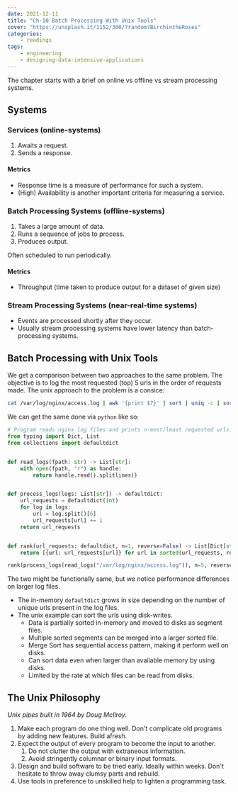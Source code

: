 ```yaml
---
date: 2021-12-11
title: "Ch-10 Batch Processing With Unix Tools"
cover: "https://unsplash.it/1152/300/?random?BirchintheRoses"
categories:
    - readings
tags:
    - engineering
    - designing-data-intensive-applications
---
```

The chapter starts with a brief on online vs offline vs stream processing systems.

## Systems

### Services (online-systems)

1. Awaits a request.
2. Sends a response.

#### Metrics

- Response time is a measure of performance for such a system.
- (High) Availability is another important criteria for measuring a service.

### Batch Processing Systems (offline-systems)

1. Takes a large amount of data.
2. Runs a sequence of jobs to process.
3. Produces output.

Often scheduled to run periodically.

#### Metrics

- Throughput (time taken to produce output for a dataset of given size)

### Stream Processing Systems (near-real-time systems)

- Events are processed shortly after they occur.
- Usually stream processing systems have lower latency than batch-processing systems.

## Batch Processing with Unix Tools

We get a comparison between two approaches to the same problem. The objective is to log the most requested (top) 5 urls in the order of requests made.
The unix approach to the problem is a consice:

```bash
cat /var/log/nginx/access.log | awk '{print $7}' | sort | uniq -c | sort -r -n | head -n 5
```

We can get the same done via `python` like so:

```python
# Program reads nginx log files and prints n-most/least requested urls.
from typing import Dict, List
from collections import defaultdict


def read_logs(fpath: str) -> List[str]:
    with open(fpath, "r") as handle:
        return handle.read().splitlines()


def process_logs(logs: List[str]) -> defaultdict:
    url_requests = defaultdict(int)
    for log in logs:
        url = log.split()[6]
        url_requests[url] += 1
    return url_requests


def rank(url_requests: defaultdict, n=1, reverse=False) -> List[Dict[str, int]]:
    return [{url: url_requests[url]} for url in sorted(url_requests, reverse=reverse)]

rank(process_logs(read_logs("/var/log/nginx/access.log")), n=5, reverse=True)
```

The two might be functionally same, but we notice performance differences on larger log files.

- The in-memory `defaultdict` grows in size depending on the number of unique urls present in the log files.
- The unix example can sort the urls using disk-writes.
    - Data is partially sorted in-memory and moved to disks as segment files.
    - Multiple sorted segments can be merged into a larger sorted file.
    - Merge Sort has sequential access pattern, making it perform well on disks.
    - Can sort data even when larger than available memory by using disks.
    - Limited by the rate at which files can be read from disks.

## The Unix Philosophy

_Unix pipes built in 1964 by Doug McIlroy._

1. Make each program do one thing well. Don't complicate old programs by adding new features. Build afresh.
2. Expect the output of every program to become the input to another. 
    1. Do not clutter the output with extraneous information.
    2. Avoid stringently columnar or binary input formats.
3. Design and build software to be tried early. Ideally within weeks. Don't hesitate to throw away clumsy parts and rebuild.
4. Use tools in preference to unskilled help to lighten a programming task.


